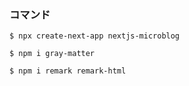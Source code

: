 ### コマンド

```
$ npx create-next-app nextjs-microblog

$ npm i gray-matter

$ npm i remark remark-html
```
